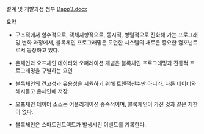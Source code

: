 설계 및 개발과정 첨부
[Dapp3.docx](https://github.com/JangDeukchun/BlockChain/files/8550645/Dapp3.docx)


요약

* 구조적에서 함수적으로, 객체지향적으로, 동시적, 병렬적으로 진화해 가는 프로그래밍 변화 과정에서, 블록체인 프로그래밍은 모던한 시스템의 새로운 중요한 컴포넌트로서 등장하고 있다.

* 온체인과 오프체인 데이터와 오퍼레이션 개념은 블록체인 프로그래밍과 전통적 프로그래밍을 구별하는 요인

* 블록체인의 견고성과 유용성을 지원하기 위해 트랜잭션뿐만 아니라. 다른 데이터와 해시들고 온체인에 저장.

* 오프체인 데이터 소스는 어플리케이션 종속적이며, 블록체인이 가진 것과 같은 제한이 없다.

* 블록체인은 스마트컨트랙트가 발생시킨 이벤트를 기록한다.   
